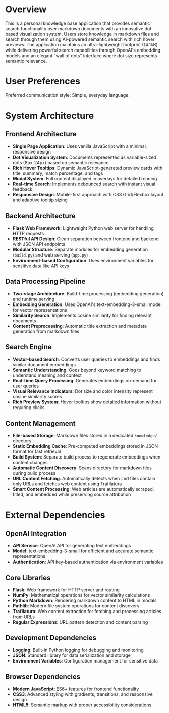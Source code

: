 # Overview

This is a personal knowledge base application that provides semantic search functionality over markdown documents with an innovative dot-based visualization system. Users store knowledge in markdown files and search through them using AI-powered semantic search with rich hover previews. The application maintains an ultra-lightweight footprint (14.1kB) while delivering powerful search capabilities through OpenAI's embedding models and an elegant "wall of dots" interface where dot size represents semantic relevance.

# User Preferences

Preferred communication style: Simple, everyday language.

# System Architecture

## Frontend Architecture
- **Single Page Application**: Uses vanilla JavaScript with a minimal, responsive design
- **Dot Visualization System**: Documents represented as variable-sized dots (8px-24px) based on semantic relevance
- **Rich Hover Tooltips**: Dynamic JavaScript-generated preview cards with title, summary, match percentage, and tags
- **Modal System**: Full content displayed in overlays for detailed reading
- **Real-time Search**: Implements debounced search with instant visual feedback
- **Responsive Design**: Mobile-first approach with CSS Grid/Flexbox layout and adaptive tooltip sizing

## Backend Architecture
- **Flask Web Framework**: Lightweight Python web server for handling HTTP requests
- **RESTful API Design**: Clean separation between frontend and backend with JSON API endpoints
- **Modular Structure**: Separate modules for embedding generation (`build.py`) and web serving (`app.py`)
- **Environment-based Configuration**: Uses environment variables for sensitive data like API keys

## Data Processing Pipeline
- **Two-stage Architecture**: Build-time processing (embedding generation) and runtime serving
- **Embedding Generation**: Uses OpenAI's text-embedding-3-small model for vector representations
- **Similarity Search**: Implements cosine similarity for finding relevant documents
- **Content Preprocessing**: Automatic title extraction and metadata generation from markdown files

## Search Engine
- **Vector-based Search**: Converts user queries to embeddings and finds similar document embeddings
- **Semantic Understanding**: Goes beyond keyword matching to understand meaning and context
- **Real-time Query Processing**: Generates embeddings on-demand for user queries
- **Visual Relevance Indicators**: Dot size and color intensity represent cosine similarity scores
- **Rich Preview System**: Hover tooltips show detailed information without requiring clicks

## Content Management
- **File-based Storage**: Markdown files stored in a dedicated `knowledge/` directory
- **Static Embedding Cache**: Pre-computed embeddings stored in JSON format for fast retrieval
- **Build System**: Separate build process to regenerate embeddings when content changes
- **Automatic Content Discovery**: Scans directory for markdown files during build process
- **URL Content Fetching**: Automatically detects when .md files contain only URLs and fetches web content using Trafilatura
- **Smart Content Processing**: Web articles are automatically scraped, titled, and embedded while preserving source attribution

# External Dependencies

## OpenAI Integration
- **API Service**: OpenAI API for generating text embeddings
- **Model**: text-embedding-3-small for efficient and accurate semantic representations
- **Authentication**: API key-based authentication via environment variables

## Core Libraries
- **Flask**: Web framework for HTTP server and routing
- **NumPy**: Mathematical operations for vector similarity calculations
- **Python Markdown**: Rendering markdown content to HTML in modals
- **Pathlib**: Modern file system operations for content discovery
- **Trafilatura**: Web content extraction for fetching and processing articles from URLs
- **Regular Expressions**: URL pattern detection and content parsing

## Development Dependencies
- **Logging**: Built-in Python logging for debugging and monitoring
- **JSON**: Standard library for data serialization and storage
- **Environment Variables**: Configuration management for sensitive data

## Browser Dependencies
- **Modern JavaScript**: ES6+ features for frontend functionality
- **CSS3**: Advanced styling with gradients, transitions, and responsive design
- **HTML5**: Semantic markup with proper accessibility considerations